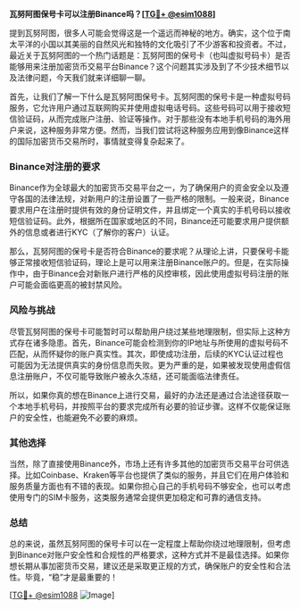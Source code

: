 **瓦努阿图保号卡可以注册Binance吗？[[TG💪+ @esim1088](https://t.me/s/esim1088)]**

提到瓦努阿图，很多人可能会觉得这是一个遥远而神秘的地方。确实，这个位于南太平洋的小国以其美丽的自然风光和独特的文化吸引了不少游客和投资者。不过，最近关于瓦努阿图的一个热门话题是：瓦努阿图的保号卡（也叫虚拟号码卡）是否能够用来注册加密货币交易平台Binance？这个问题其实涉及到了不少技术细节以及法律问题，今天我们就来详细聊一聊。

首先，让我们了解一下什么是瓦努阿图保号卡。瓦努阿图的保号卡是一种虚拟号码服务，它允许用户通过互联网购买并使用虚拟电话号码。这些号码可以用于接收短信验证码，从而完成账户注册、验证等操作。对于那些没有本地手机号码的海外用户来说，这种服务非常方便。然而，当我们尝试将这种服务应用到像Binance这样的国际加密货币交易所时，事情就变得复杂起来了。

### Binance对注册的要求

Binance作为全球最大的加密货币交易平台之一，为了确保用户的资金安全以及遵守各国的法律法规，对新用户的注册设置了一些严格的限制。一般来说，Binance要求用户在注册时提供有效的身份证明文件，并且绑定一个真实的手机号码以接收短信验证码。此外，根据所在国家或地区的不同，Binance还可能要求用户提供额外的信息或者进行KYC（了解你的客户）认证。

那么，瓦努阿图的保号卡是否符合Binance的要求呢？从理论上讲，只要保号卡能够正常接收短信验证码，理论上是可以用来注册Binance账户的。但是，在实际操作中，由于Binance会对新账户进行严格的风控审核，因此使用虚拟号码注册的账户可能会面临更高的被封禁风险。

### 风险与挑战

尽管瓦努阿图的保号卡可能暂时可以帮助用户绕过某些地理限制，但实际上这种方式存在诸多隐患。首先，Binance可能会检测到你的IP地址与所使用的虚拟号码不匹配，从而怀疑你的账户真实性。其次，即使成功注册，后续的KYC认证过程也可能因为无法提供真实的身份信息而失败。更为严重的是，如果被发现使用虚假信息注册账户，不仅可能导致账户被永久冻结，还可能面临法律责任。

所以，如果你真的想在Binance上进行交易，最好的办法还是通过合法途径获取一个本地手机号码，并按照平台的要求完成所有必要的验证步骤。这样不仅能保证账户的安全性，也能避免不必要的麻烦。

### 其他选择

当然，除了直接使用Binance外，市场上还有许多其他的加密货币交易平台可供选择。比如Coinbase、Kraken等平台也提供了类似的服务，并且它们在用户体验和服务质量方面也有不错的表现。如果你担心自己的手机号码不够安全，也可以考虑使用专门的SIM卡服务，这类服务通常会提供更加稳定和可靠的通信支持。

### 总结

总的来说，虽然瓦努阿图的保号卡可以在一定程度上帮助你绕过地理限制，但考虑到Binance对账户安全性和合规性的严格要求，这种方式并不是最佳选择。如果你想长期从事加密货币交易，建议还是采取更正规的方式，确保账户的安全性和合法性。毕竟，“稳”才是最重要的！

[[TG💪+ @esim1088](https://t.me/s/esim1088) ![Image](https://i.postimg.cc/4NQfJmqS/Snipaste-2025-05-13-00-14-12.png)]
